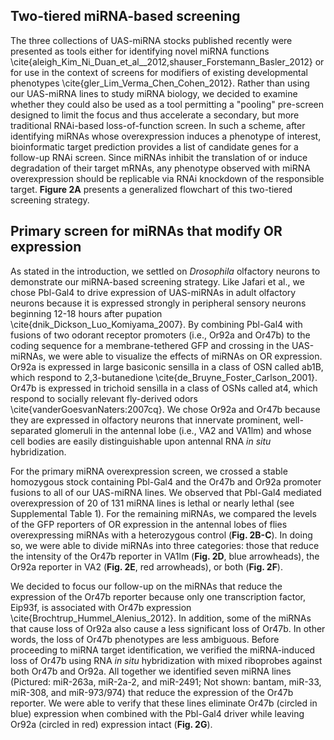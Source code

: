 ## Two-tiered miRNA-based screening

The three collections of UAS-miRNA stocks published recently were presented as tools either for identifying novel miRNA functions \cite{aleigh_Kim_Ni_Duan_et_al__2012,shauser_Forstemann_Basler_2012} or for use in the context of screens for modifiers of existing developmental phenotypes \cite{gler_Lim_Verma_Chen_Cohen_2012}. Rather than using our UAS-miRNA lines to study miRNA biology, we decided to examine whether they could also be used as a tool permitting a "pooling" pre-screen designed to limit the focus and thus accelerate a secondary, but more traditional RNAi-based loss-of-function screen. In such a scheme, after identifying miRNAs whose overexpression induces a phenotype of interest, bioinformatic target prediction provides a list of candidate genes for a follow-up RNAi screen. Since miRNAs inhibit the translation of or induce degradation of their target mRNAs, any phenotype observed with miRNA overexpression should be replicable via RNAi knockdown of the responsible target. **Figure 2A** presents a generalized flowchart of this two-tiered screening strategy.

## Primary screen for miRNAs that modify OR expression

As stated in the introduction, we settled on *Drosophila* olfactory neurons to demonstrate our miRNA-based screening strategy. Like Jafari et al., we chose Pbl-Gal4 to drive expression of UAS-miRNAs in adult olfactory neurons because it is expressed strongly in peripheral sensory neurons beginning 12-18 hours after pupation \cite{dnik_Dickson_Luo_Komiyama_2007}. By combining Pbl-Gal4 with fusions of two odorant receptor promoters (i.e., Or92a and Or47b) to the coding sequence for a membrane-tethered GFP and crossing in the UAS-miRNAs, we were able to visualize the effects of miRNAs on OR expression. Or92a is expressed in large basiconic sensilla in a class of OSN called ab1B, which respond to 2,3-butanedione \cite{de_Bruyne_Foster_Carlson_2001}. Or47b is expressed in trichoid sensilla in a class of OSNs called at4, which respond to socially relevant fly-derived odors \cite{vanderGoesvanNaters:2007cq}. We chose Or92a and Or47b because they are expressed in olfactory neurons that innervate prominent, well-separated glomeruli in the antennal lobe (i.e., VA2 and VA1lm) and whose cell bodies are easily distinguishable upon antennal RNA *in situ* hybridization.

For the primary miRNA overexpression screen, we crossed a stable homozygous stock containing Pbl-Gal4 and the Or47b and Or92a promoter fusions to all of our UAS-miRNA lines. We observed that Pbl-Gal4 mediated overexpression of 20 of 131 miRNA lines is lethal or nearly lethal (see Supplemental Table 1). For the remaining miRNAs, we compared the levels of the GFP reporters of OR expression in the antennal lobes of flies overexpressing miRNAs with a heterozygous control (**Fig. 2B-C**). In doing so, we were able to divide miRNAs into  three categories: those that reduce the intensity of the Or47b reporter in VA1lm (**Fig. 2D**, blue arrowheads), the Or92a reporter in VA2 (**Fig. 2E**, red arrowheads), or both (**Fig. 2F**).

We decided to focus our follow-up on the miRNAs that reduce the expression of the Or47b reporter because only one transcription factor, Eip93f, is associated with Or47b expression \cite{Brochtrup_Hummel_Alenius_2012}. In addition, some of the miRNAs that cause loss of Or92a also cause a less significant loss of Or47b. In other words, the loss of Or47b phenotypes are less ambiguous. Before proceeding to miRNA target identification, we verified the miRNA-induced loss of Or47b using RNA *in situ* hybridization with mixed riboprobes against both Or47b and Or92a. All together we identified seven miRNA lines (Pictured: miR-263a, miR-2a-2, and miR-2491; Not shown: bantam, miR-33, miR-308, and miR-973/974) that reduce the expression of the Or47b reporter. We were able to verify that these lines eliminate Or47b (circled in blue) expression when combined with the Pbl-Gal4 driver while leaving Or92a (circled in red) expression intact (**Fig. 2G**).